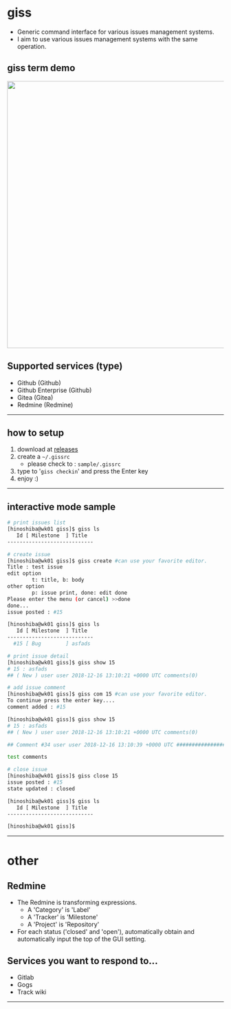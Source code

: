 # giss

* Generic command interface for various issues management systems.
* I aim to use various issues management systems with the same operation.

## giss term demo
<img src="https://raw.githubusercontent.com/wiki/hinoshiba/giss/img/demo.gif" width="620" />

## Supported services (type)

* Github (Github)
* Github Enterprise (Github)
* Gitea (Gitea)
* Redmine (Redmine)

---

## how to setup

1. download at [releases](https://github.com/hinoshiba/giss/releases)
2. create a `~/.gissrc`
	* please check to : `sample/.gissrc`
3. type to '`giss checkin`' and press the Enter key
4. enjoy :)

---

## interactive mode sample
```bash
# print issues list
[hinoshiba@wk01 giss]$ giss ls
   Id [ Milestone  ] Title
----------------------------

# create issue
[hinoshiba@wk01 giss]$ giss create #can use your favorite editor.
Title : test issue
edit option
        t: title, b: body
other option
        p: issue print, done: edit done
Please enter the menu (or cancel) >>done
done...
issue posted : #15

[hinoshiba@wk01 giss]$ giss ls
   Id [ Milestone  ] Title
----------------------------
  #15 [ Bug        ] asfads

# print issue detail
[hinoshiba@wk01 giss]$ giss show 15
# 15 : asfads
## ( New ) user user 2018-12-16 13:10:21 +0000 UTC comments(0)

# add issue comment
[hinoshiba@wk01 giss]$ giss com 15 #can use your favorite editor.
To continue press the enter key....
comment added : #15

[hinoshiba@wk01 giss]$ giss show 15
# 15 : asfads
## ( New ) user user 2018-12-16 13:10:21 +0000 UTC comments(0)

## Comment #34 user user 2018-12-16 13:10:39 +0000 UTC #########################

test comments

# close issue
[hinoshiba@wk01 giss]$ giss close 15
issue posted : #15
state updated : closed

[hinoshiba@wk01 giss]$ giss ls
   Id [ Milestone  ] Title
----------------------------

[hinoshiba@wk01 giss]$
```

---

# other

## Redmine
* The Redmine is transforming expressions.
	* A 'Category' is 'Label'
	* A 'Tracker' is 'Milestone'
	* A 'Project' is 'Repository'
* For each status ('closed' and 'open'), automatically obtain and automatically input the top of the GUI setting.

## Services you want to respond to...

* Gitlab
* Gogs
* Track wiki

---
